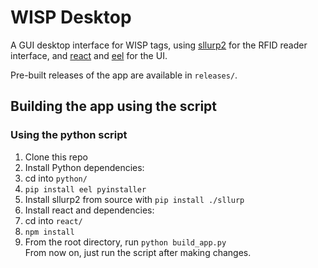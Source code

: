 # WISP Desktop

A GUI desktop interface for WISP tags, using [sllurp2](https://github.com/fviard/sllurp/tree/fviard-develop-v2/sllurp) for the RFID reader interface, and [react](https://github.com/facebook/react) and [eel](https://github.com/ChrisKnott/Eel) for the UI.

Pre-built releases of the app are available in `releases/`.

## Building the app using the script
### Using the python script
1. Clone this repo
2. Install Python dependencies:
  1. cd into `python/`
  2. `pip install eel pyinstaller`
  3. Install sllurp2 from source with `pip install ./sllurp`
3. Install react and dependencies:
  1. cd into `react/`
  2. `npm install`
4. From the root directory, run `python build_app.py`  
From now on, just run the script after making changes.
